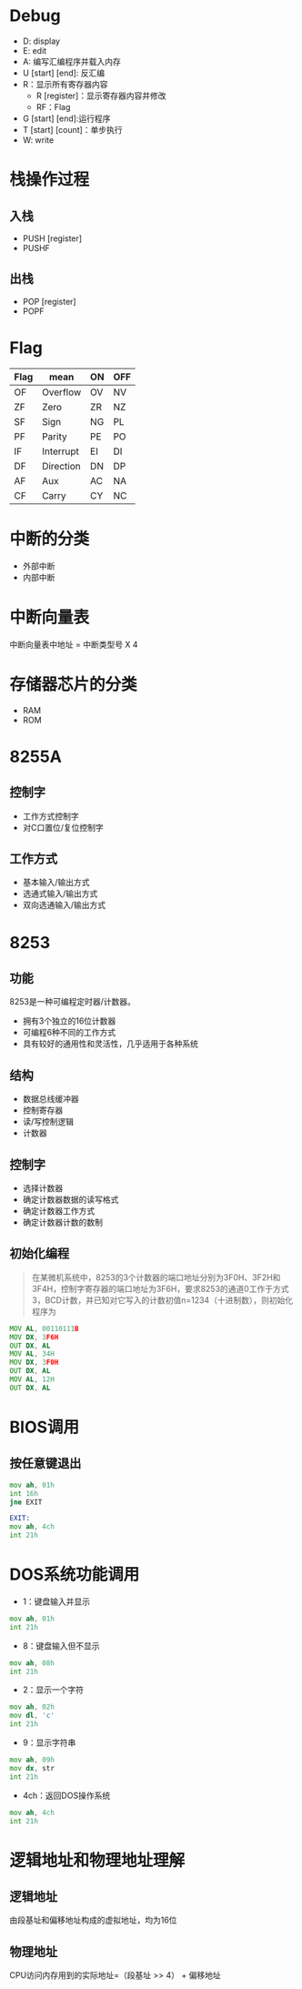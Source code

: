 # Debug
* D: display
* E: edit
* A: 编写汇编程序并载入内存
* U \[start\] \[end\]: 反汇编
* R：显示所有寄存器内容
    * R [register]：显示寄存器内容并修改
    * RF：Flag
* G \[start\]  \[end\]:运行程序
* T \[start\] \[count\]：单步执行
* W: write
# 栈操作过程
## 入栈
* PUSH [register] 
* PUSHF

## 出栈
* POP [register]
* POPF  

# Flag
| Flag | mean | ON | OFF |
| -- | -- | -- |-- |
| OF | Overflow | OV | NV |
| ZF | Zero | ZR | NZ |
| SF | Sign | NG | PL |
| PF | Parity | PE | PO |
| IF | Interrupt | EI | DI |
|DF | Direction | DN | DP |
| AF | Aux | AC | NA |
| CF | Carry | CY | NC |


# 中断的分类
* 外部中断
* 内部中断

# 中断向量表
中断向量表中地址 = 中断类型号 X 4

# 存储器芯片的分类
* RAM
* ROM

# 8255A
## 控制字
* 工作方式控制字
* 对C口置位/复位控制字
## 工作方式
* 基本输入/输出方式
* 选通式输入/输出方式
* 双向选通输入/输出方式

# 8253
## 功能
8253是一种可编程定时器/计数器。
* 拥有3个独立的16位计数器
* 可编程6种不同的工作方式
* 具有较好的通用性和灵活性，几乎适用于各种系统
## 结构
* 数据总线缓冲器
* 控制寄存器
* 读/写控制逻辑
* 计数器
## 控制字
* 选择计数器
* 确定计数器数据的读写格式
* 确定计数器工作方式
* 确定计数器计数的数制
## 初始化编程
>在某微机系统中，8253的3个计数器的端口地址分别为3F0H、3F2H和3F4H，控制字寄存器的端口地址为3F6H，要求8253的通道0工作于方式3，BCD计数，并已知对它写入的计数初值n=1234（十进制数），则初始化程序为

```asm
MOV AL, 00110111B
MOV DX, 3F6H
OUT DX, AL
MOV AL, 34H
MOV DX, 3F0H
OUT DX, AL
MOV AL, 12H
OUT DX, AL
```

# BIOS调用
## 按任意键退出
```asm
mov ah, 01h
int 16h
jne EXIT

EXIT: 
mov ah, 4ch
int 21h
```
# DOS系统功能调用
* 1：键盘输入并显示
```asm
mov ah, 01h
int 21h
```
* 8：键盘输入但不显示
```asm
mov ah, 08h
int 21h
```
* 2：显示一个字符
```asm
mov ah, 02h
mov dl, 'c'
int 21h
```
* 9：显示字符串
```asm
mov ah, 09h
mov dx, str
int 21h
```
* 4ch：返回DOS操作系统
```asm
mov ah, 4ch
int 21h
```

# 逻辑地址和物理地址理解
## 逻辑地址
由段基址和偏移地址构成的虚拟地址，均为16位
## 物理地址
CPU访问内存用到的实际地址=（段基址 >> 4） + 偏移地址


